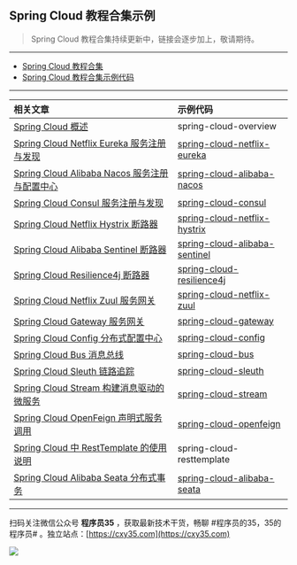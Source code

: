 ## Spring Cloud 教程合集示例

> Spring Cloud 教程合集持续更新中，链接会逐步加上，敬请期待。

---

- [Spring Cloud 教程合集](https://mp.weixin.qq.com/s/SBmcs2bxumhNz4kky1pl-A)
- [Spring Cloud 教程合集示例代码](https://github.com/cxy35/spring-cloud-samples)

---

|相关文章|示例代码|
|:-|:-|
|[Spring Cloud 概述](https://mp.weixin.qq.com/s/fV2CJ2SE2qGdSMYiiSXoTg)|spring-cloud-overview|
|[Spring Cloud Netflix Eureka 服务注册与发现](https://www.cxy35.com/#/docs/springcloud/spring-cloud-netflix-eureka)|[spring-cloud-netflix-eureka](https://github.com/cxy35/spring-cloud-samples/tree/master/spring-cloud-netflix-eureka)|
|[Spring Cloud Alibaba Nacos 服务注册与配置中心](https://mp.weixin.qq.com/s/C4lxtlT_2hSC-scuQsMoiQ)|[spring-cloud-alibaba-nacos](https://github.com/cxy35/spring-cloud-samples/tree/master/spring-cloud-alibaba-nacos)|
|[Spring Cloud Consul 服务注册与发现](https://mp.weixin.qq.com/s/5sNag-g_v9dj0tU-i6T63g)|[spring-cloud-consul](https://github.com/cxy35/spring-cloud-samples/tree/master/spring-cloud-consul)|
|[Spring Cloud Netflix Hystrix 断路器](https://mp.weixin.qq.com/s/Lkju0BKI7znHBfDYcCwfTw)|[spring-cloud-netflix-hystrix](https://github.com/cxy35/spring-cloud-samples/tree/master/spring-cloud-netflix-hystrix)|
|[Spring Cloud Alibaba Sentinel 断路器](https://mp.weixin.qq.com/s/9BRimS7pCIqdRfMd84-AFQ)|[spring-cloud-alibaba-sentinel](https://github.com/cxy35/spring-cloud-samples/tree/master/spring-cloud-alibaba-sentinel)|
|[Spring Cloud Resilience4j 断路器](https://mp.weixin.qq.com/s/Pc4EtEiqHvEF-iDvyAB0aw)|[spring-cloud-resilience4j](https://github.com/cxy35/spring-cloud-samples/tree/master/spring-cloud-resilience4j)|
|[Spring Cloud Netflix Zuul 服务网关](https://mp.weixin.qq.com/s/Zf1HKJRULTIpA9ZKfYlgqg)|[spring-cloud-netflix-zuul](https://github.com/cxy35/spring-cloud-samples/tree/master/spring-cloud-netflix-zuul)|
|[Spring Cloud Gateway 服务网关](https://mp.weixin.qq.com/s/7US02oSv-wZY26tCmjDFuQ)|[spring-cloud-gateway](https://github.com/cxy35/spring-cloud-samples/tree/master/spring-cloud-gateway)|
|[Spring Cloud Config 分布式配置中心](https://mp.weixin.qq.com/s/QRO0WBoPS_13IdK_VoAWzA)|[spring-cloud-config](https://github.com/cxy35/spring-cloud-samples/tree/master/spring-cloud-config)|
|[Spring Cloud Bus 消息总线](https://mp.weixin.qq.com/s/1754BmL621hd3y0feVzw-A)|[spring-cloud-bus](https://github.com/cxy35/spring-cloud-samples/tree/master/spring-cloud-bus)|
|[Spring Cloud Sleuth 链路追踪](https://mp.weixin.qq.com/s/gInREoP0d-f47MRgXOa-9g)|[spring-cloud-sleuth](https://github.com/cxy35/spring-cloud-samples/tree/master/spring-cloud-sleuth)|
|[Spring Cloud Stream 构建消息驱动的微服务](https://mp.weixin.qq.com/s/sbCJFZdfH0VOie47X3Do3A)|[spring-cloud-stream](https://github.com/cxy35/spring-cloud-samples/tree/master/spring-cloud-stream)|
|[Spring Cloud OpenFeign 声明式服务调用](https://mp.weixin.qq.com/s/4N-pz6ikvubjRdp9osI2JQ)|[spring-cloud-openfeign](https://github.com/cxy35/spring-cloud-samples/tree/master/spring-cloud-openfeign)|
|[Spring Cloud 中 RestTemplate 的使用说明](https://mp.weixin.qq.com/s/mJkqtckvWnxia4yOmZqS6w)|spring-cloud-resttemplate|
|[Spring Cloud Alibaba Seata 分布式事务](https://www.cxy35.com/#/docs/springcloud/spring-cloud-alibaba-seata)|[spring-cloud-alibaba-seata](https://github.com/cxy35/spring-cloud-samples/tree/master/spring-cloud-alibaba-seata)|


---

扫码关注微信公众号 **程序员35** ，获取最新技术干货，畅聊 #程序员的35，35的程序员# 。独立站点：[https://cxy35.com](https://cxy35.com)

![](https://oscimg.oschina.net/oscnet/up-285838b9c516db5bb1ba760f292f2346078.JPEG)